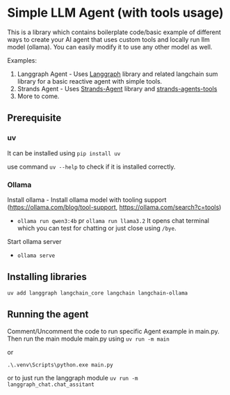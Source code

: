 # Simple LLM Agent (with tools usage)
This is a library which contains boilerplate code/basic example of different ways to create your AI agent that uses custom tools and locally run llm model (ollama). You can easily modify it to use any other model as well.

Examples:
1. Langgraph Agent - Uses [Langgraph](https://www.langchain.com/langgraph) library and related langchain sum library for a basic reactive agent with simple tools.
2. Strands Agent - Uses [Strands-Agent](https://strandsagents.com) library and [strands-agents-tools](https://strandsagents.com/latest/user-guide/concepts/tools/example-tools-package/)
3. More to come.

## Prerequisite
### uv 
It can be installed using `pip install uv`

use command `uv --help` to check if it is installed correctly.

### Ollama
Install ollama - 
Install ollama model with tooling support (https://ollama.com/blog/tool-support, https://ollama.com/search?c=tools)
- `ollama run qwen3:4b` pr `ollama run llama3.2`
It opens chat terminal which you can test for chatting or just close using `/bye`.

Start ollama server
- `ollama serve`

## Installing libraries
`uv add langgraph langchain_core langchain langchain-ollama`

## Running the agent
Comment/Uncomment the code to run specific Agent example in main.py.
Then run the main module main.py using
`uv run -m main`

or

`.\.venv\Scripts\python.exe main.py`

or to just run the langgraph module
`uv run -m langgraph_chat.chat_assitant`